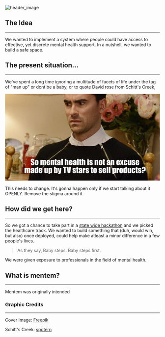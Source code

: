 ![header_image](./assets/Artboard%20–%201.png)
## The Idea
---
We wanted to implement a system where people could have access to effective, yet discrete mental health support. In a nutshell, we wanted to build a safe space.

## The present situation...
---
We've spent a long time ignoring a multitude of facets of life under the tag of "man up" or dont be a baby, or to quote David rose from Schitt's Creek, 

![David Rose](./assets/49664-1566987731.jpeg)

This needs to change.  It's gonna happen only if we start talking about it OPENLY. Remove the stigma around it.

## How did we get here?
---
So we got a chance to take part in a [state wide hackathon](https://reboot.asapkerala.gov.in) and we picked the healthcare track. We wanted to build something that (duh, would win, but also) once deployed, could help make atleast a minor difference in a few people's lives. 

> As they say, Baby steps. Baby steps first.

We were given exposure to professionals in the field of mental health. 


## What is mentem?
---
Mentem was originally intended 
### Graphic Credits
---
Cover Image: [Freepik](https://www.freepik.com/vectors/sport)

Schitt's Creek: [spotern](https://www.spotern.com/en/wanted/tv/schitt-s-creek/49664/black-zipper-sweater-of-david-rose-daniel-levy-in-schitt-s-creek-s01)


